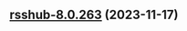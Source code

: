 

## [rsshub-8.0.263](https://github.com/truecharts/charts/compare/rsshub-8.0.262...rsshub-8.0.263) (2023-11-17)

